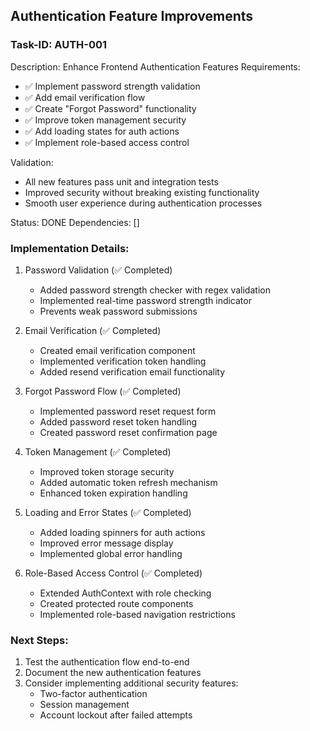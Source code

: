 ## Authentication Feature Improvements

### Task-ID: AUTH-001
Description: Enhance Frontend Authentication Features
Requirements:
  - ✅ Implement password strength validation
  - ✅ Add email verification flow
  - ✅ Create "Forgot Password" functionality
  - ✅ Improve token management security
  - ✅ Add loading states for auth actions
  - ✅ Implement role-based access control

Validation:
  - All new features pass unit and integration tests
  - Improved security without breaking existing functionality
  - Smooth user experience during authentication processes

Status: DONE
Dependencies: []

### Implementation Details:

1. Password Validation (✅ Completed)
   - Added password strength checker with regex validation
   - Implemented real-time password strength indicator
   - Prevents weak password submissions

2. Email Verification (✅ Completed)
   - Created email verification component
   - Implemented verification token handling
   - Added resend verification email functionality

3. Forgot Password Flow (✅ Completed)
   - Implemented password reset request form
   - Added password reset token handling
   - Created password reset confirmation page

4. Token Management (✅ Completed)
   - Improved token storage security
   - Added automatic token refresh mechanism
   - Enhanced token expiration handling

5. Loading and Error States (✅ Completed)
   - Added loading spinners for auth actions
   - Improved error message display
   - Implemented global error handling

6. Role-Based Access Control (✅ Completed)
   - Extended AuthContext with role checking
   - Created protected route components
   - Implemented role-based navigation restrictions

### Next Steps:
1. Test the authentication flow end-to-end
2. Document the new authentication features
3. Consider implementing additional security features:
   - Two-factor authentication
   - Session management
   - Account lockout after failed attempts